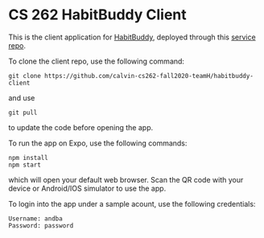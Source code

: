 # CS 262 HabitBuddy Client
This is the client application for [HabitBuddy](https://github.com/calvin-cs262-fall2020-teamH/habitbuddy-project), deployed through this [service repo](https://github.com/calvin-cs262-fall2020-teamH/habitbuddy-service).

To clone the client repo, use the following command:
```
git clone https://github.com/calvin-cs262-fall2020-teamH/habitbuddy-client
```
and use
```
git pull
```
to update the code before opening the app.

To run the app on Expo, use the following commands:
```
npm install
npm start
```
which will open your default web browser. Scan the QR code with your device or Android/IOS simulator to use the app.

To login into the app under a sample acount, use the following credentials:
```
Username: andba
Password: password
```
